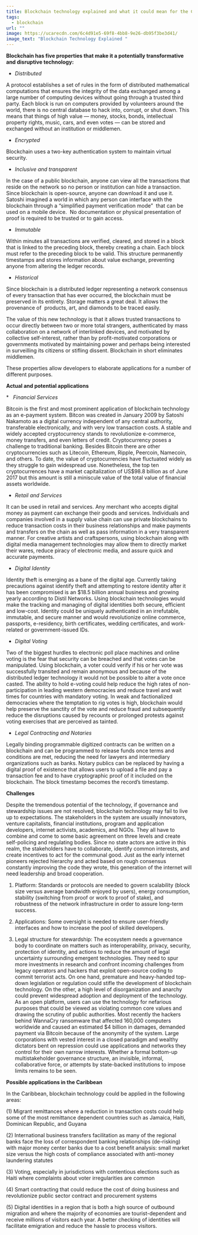 ```yaml
---
title: Blockchain technology explained and what it could mean for the Caribbean
tags:
  - blockchain
url: ""
image: https://ucarecdn.com/6c4d91e5-69f8-4bb8-9e26-db95f3be3d41/
image_text: "Blockchain Technology Explained "
---
```


**Blockchain has five properties that make it a potentially transformative and disruptive technology:**

*   _Distributed_
    

A protocol establishes a set of rules in the form of distributed mathematical computations that ensures the integrity of the data exchanged among a large number of computing devices without going through a trusted third party. Each block is run on computers provided by volunteers around the world, there is no central database to hack into, corrupt, or shut down. This means that things of high value — money, stocks, bonds, intellectual property rights, music, cars, and even votes — can be stored and exchanged without an institution or middlemen.

*   _Encrypted_
    

Blockchain uses a two-key authentication system to maintain virtual security.

*   _Inclusive and transparent_
    

In the case of a public blockchain, anyone can view all the transactions that reside on the network so no person or institution can hide a transaction. Since blockchain is open-source, anyone can download it and use it. Satoshi imagined a world in which any person can interface with the blockchain through a “simplified payment verification mode”  that can be used on a mobile device.  No documentation or physical presentation of proof is required to be trusted or to gain access.

*   _Immutable_
    

Within minutes all transactions are verified, cleared, and stored in a block that is linked to the preceding block, thereby creating a chain. Each block must refer to the preceding block to be valid. This structure permanently timestamps and stores information about value exchange, preventing anyone from altering the ledger records.

*   _Historical_
    

Since blockchain is a distributed ledger representing a network consensus of every transaction that has ever occurred, the blockchain must be preserved in its entirety. Storage matters a great deal. It allows the provenance of  products, art, and diamonds to be traced easily.

The value of this new technology is that it allows trusted transactions to occur directly between two or more total strangers, authenticated by mass collaboration on a network of interlinked devices, and motivated by collective self-interest, rather than by profit-motivated corporations or governments motivated by maintaining power and perhaps being interested in surveilling its citizens or stifling dissent. Blockchain in short eliminates middlemen.

These properties allow developers to elaborate applications for a number of different purposes.

**Actual and potential applications**

*   _Financial Services_

Bitcoin is the first and most prominent application of blockchain technology as an e-payment system. Bitcon was created in January 2009 by Satoshi Nakamoto as a digital currency independent of any central authority, transferable electronically, and with very low transaction costs. A stable and widely accepted cryptocurrency stands to revolutionize e-commerce, money transfers, and even letters of credit. Cryptocurrency poses a challenge to traditional banking. Besides Bitcoin there are other cryptocurrencies such as Litecoin, Ethereum, Ripple, Peercoin, Namecoin, and others. To date, the value of cryptocurrencies have fluctuated widely as they struggle to gain widespread use. Nonetheless, the top ten cryptocurrences have a market capitalization of US$98.8 billion as of June 2017 but this amount is still a miniscule value of the total value of financial assets worldwide.

*   _Retail and Services_
    

It can be used in retail and services. Any merchant who accepts digital money as payment can exchange their goods and services. Individuals and companies involved in a supply value chain can use private blockchains to reduce transaction costs in their business relationships and make payments and transfers on the chain as well as pass information in a very transparent manner. For creative artists and craftspersons, using blockchain along with digital media management technologies may allow them to directly market their wares, reduce piracy of electronic media, and assure quick and accurate payments.

*   _Digital Identity_
    

Identity theft is emerging as a bane of the digital age. Currently taking precautions against identify theft and attempting to restore identity after it has been compromised is an $18.5 billion annual business and growing yearly according to Distil Networks. Using blockchain technologies would make the tracking and managing of digital identities both secure, efficient and low-cost. Identity could be uniquely authenticated in an irrefutable, immutable, and secure manner and would revolutionize online commerce, passports, e-residency, birth certificates, wedding certificates, and work-related or government-issued IDs.

*   _Digital Voting_
    

Two of the biggest hurdles to electronic poll place machines and online voting is the fear that security can be breached and that votes can be manipulated. Using blockchain, a voter could verify if his or her vote was successfully transited and remain anonymous and because of the distributed ledger technology it would not be possible to alter a vote once casted. The ability to hold e-voting could help reduce the high rates of non-participation in leading western democracies and reduce travel and wait times for countries with mandatory voting. In weak and factionalized democracies where the temptation to rig votes is high, blockchain would help preserve the sanctity of the vote and reduce fraud and subsequently reduce the disruptions caused by recounts or prolonged protests against voting exercises that are perceived as tainted.

*   _Legal Contracting and Notaries_
    

Legally binding programmable digitized contracts can be written on a blockchain and can be programmed to release funds once terms and conditions are met, reducing the need for lawyers and intermediary organizations such as banks. Notary publics can be replaced by having a digital proof of existence that allows users to upload a file and pay a transaction fee and to have cryptographic proof of it included on the blockchain. The block timestamp becomes the record’s timestamp.

**Challenges**

Despite the tremendous potential of the technology, if governance and stewardship issues are not resolved, blockchain technology may fail to live up to expectations. The stakeholders in the system are usually innovators, venture capitalists, financial institutions, program and application developers, internet activists, academics, and NGOs. They all have to combine and come to some basic agreement on three levels and create self-policing and regulating bodies. Since no state actors are active in this realm, the stakeholders have to collaborate, identify common interests, and create incentives to act for the communal good. Just as the early internet pioneers rejected hierarchy and acted based on rough consensus constantly improving the code they wrote, this generation of the internet will need leadership and broad cooperation.

1.  Platform: Standards or protocols are needed to govern scalability (block size versus average bandwidth enjoyed by users), energy consumption, stability (switching from proof or work to proof of stake), and robustness of the network infrastructure in order to assure long-term success.
    
2.  Applications: Some oversight is needed to ensure user-friendly interfaces and how to increase the pool of skilled developers.
    
3.  Legal structure for stewardship: The ecosystem needs a governance body to coordinate on matters such as interoperability, privacy, security, protection of identity, and actions to reduce the amount of legal uncertainty surrounding emergent technologies. They need to spur more investments in research and confront incoming challenges from legacy operators and hackers that exploit open-source coding to commit terrorist acts. On one hand, premature and heavy-handed top-down legislation or regulation could stifle the development of blockchain technology. On the other, a high level of disorganization and anarchy could prevent widespread adoption and deployment of the technology. As an open platform, users can use the technology for nefarious purposes that could be viewed as violating common core values and drawing the scrutiny of public authorities. Most recently the hackers behind WannaCry ransomware that affected 160,000 computers worldwide and caused an estimated $4 billion in damages, demanded payment via Bitcoin because of the anonymity of the system. Large corporations with vested interest in a closed paradigm and wealthy dictators bent on repression could use applications and networks they control for their own narrow interests. Whether a formal bottom-up multistakeholder governance structure, an invisible, informal, collaborative force, or attempts by state-backed institutions to impose limits remains to be seen.
    

**Possible applications in the Caribbean**

In the Caribbean, blockchain technology could be applied in the following areas:

(1) Migrant remittances where a reduction in transaction costs could help some of the most remittance dependent countries such as Jamaica, Haiti, Dominican Republic, and Guyana

(2) International business transfers facilitation as many of the regional banks face the loss of correspondent banking relationships (de-risking) with major money center banks due to a cost benefit analysis: small market size versus the high costs of compliance associated with anti-money laundering statutes

(3) Voting, especially in jurisdictions with contentious elections such as Haiti where complaints about voter irregularities are common

(4) Smart contracting that could reduce the cost of doing business and revolutionize public sector contract and procurement systems

(5) Digital identities in a region that is both a high source of outbound migration and where the majority of economies are tourist-dependent and receive millions of visitors each year. A better checking of identities will facilitate emigration and reduce the hassle to process visitors.
